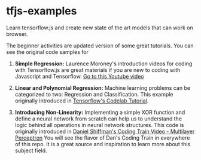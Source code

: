 # tfjs-examples
Learn tensorflow.js and create new state of the art models that can work on browser.

The beginner activities are updated version of some great tutorials. You can see the original code samples for

1. **Simple Regression:** Laurence Moroney's introduction videos for coding with Tensorflow.js are great materials if you are new to coding with Javascript and Tensorflow. [Go to this Youtube video](https://www.youtube.com/watch?v=5J72iMSQmy8)

2. **Linear and Polynomial Regression:** Machine learning problems can be categorized to two: Regression and Classification. This example originally introduced in [Tensorflow's Codelab Tutorial](https://codelabs.developers.google.com/codelabs/tfjs-training-regression/index.html#0).

3. **Introducing Non-Linearity:** Implementing a simple XOR function and define a neural network from scratch can help us to understand the logic behind all operations in neural network structures. This code is originally introduced in [Daniel Shiffman's Coding Train Video - Multilayer Perceptron](https://www.youtube.com/watch?v=u5GAVdLQyIg) You will see the flavor of Dan's Coding Train in everywhere of this repo. It is a great source and inspiration to learn more about this subject field.

 